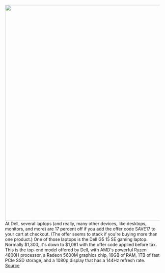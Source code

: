 <img src='https://cdn.vox-cdn.com/thumbor/YjI-wc35Pb4e6xXMLl6taRxnhs4=/0x0:2040x1360/1200x800/filters:focal(857x517:1183x843)/cdn.vox-cdn.com/uploads/chorus_image/image/67389282/cfaulkner_200714_4098_0016.0.0.jpg' width='700px' /><br/>
At Dell, several laptops (and really, many other devices, like desktops, monitors, and more) are 17 percent off if you add the offer code SAVE17 to your cart at checkout. (The offer seems to stack if you're buying more than one product.) One of those laptops is the Dell G5 15 SE gaming laptop. Normally $1,300, it's down to $1,081 with the offer code applied before tax. This is the top-end model offered by Dell, with AMD's powerful Ryzen 4800H processor, a Radeon 5600M graphics chip, 16GB of RAM, 1TB of fast PCIe SSD storage, and a 1080p display that has a 144Hz refresh rate.
<a href='https://www.theverge.com/good-deals/2020/9/11/21432122/dell-gaming-laptop-anker-usb-c-charger-samsung-galaxy-note-20-ultra-deal-sale'> Source <a/>